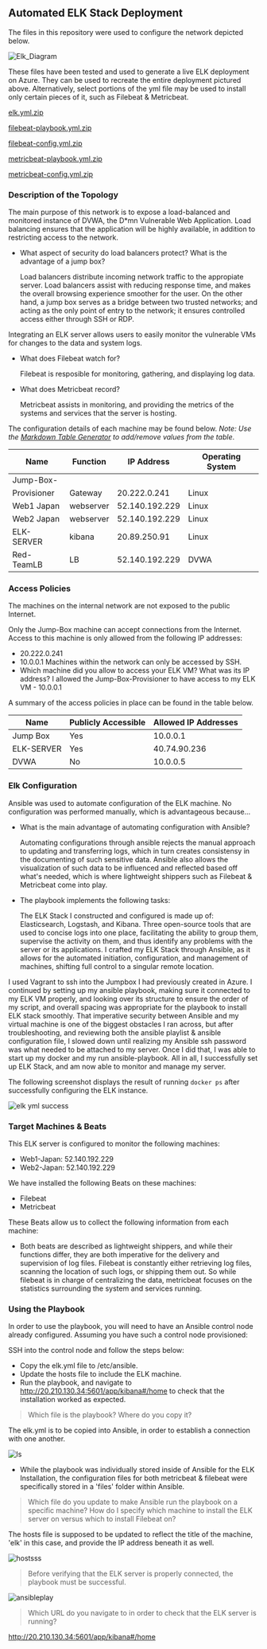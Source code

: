 ## Automated ELK Stack Deployment

The files in this repository were used to configure the network depicted below.

![Elk_Diagram](https://user-images.githubusercontent.com/106292123/171965897-e82db730-2776-4243-9db6-02dda05dfe7a.png)

These files have been tested and used to generate a live ELK deployment on Azure. They can be used to recreate the entire deployment pictured above. Alternatively, select portions of the yml file may be used to install only certain pieces of it, such as Filebeat & Metricbeat.

[elk.yml.zip](https://github.com/daniii-777/ELK-Stack/files/8836185/elk.yml.zip)

[filebeat-playbook.yml.zip](https://github.com/daniii-777/ELK-Stack/files/8836186/filebeat-playbook.yml.zip)

[filebeat-config.yml.zip](https://github.com/daniii-777/ELK-Stack/files/8836187/filebeat-config.yml.zip)

[metricbeat-playbook.yml.zip](https://github.com/daniii-777/ELK-Stack/files/8836188/metricbeat-playbook.yml.zip)

[metricbeat-config.yml.zip](https://github.com/daniii-777/ELK-Stack/files/8836189/metricbeat-config.yml.zip)


### Description of the Topology

The main purpose of this network is to expose a load-balanced and monitored instance of DVWA, the D*mn Vulnerable Web Application.
Load balancing ensures that the application will be highly available, in addition to restricting access to the network.

- What aspect of security do load balancers protect? What is the advantage of a jump box?

    Load balancers distribute incoming network traffic to the appropiate server. Load balancers assist with reducing response time, and makes the overall 
browsing experience smoother for the user. On the other hand, a jump box serves as a bridge between two trusted networks; and acting as the only point of entry 
to the network; it ensures controlled access either through SSH or RDP.  

Integrating an ELK server allows users to easily monitor the vulnerable VMs for changes to the data and system logs.
- What does Filebeat watch for?
   
   Filebeat is resposible for monitoring, gathering, and displaying log data. 

- What does Metricbeat record?
    
    Metricbeat assists in monitoring, and providing the metrics of the systems and services that the server is hosting.

The configuration details of each machine may be found below.
_Note: Use the [Markdown Table Generator](http://www.tablesgenerator.com/markdown_tables) to add/remove values from the table_.

| Name     | Function | IP Address   | Operating System |
|----------|----------|--------------|------------------|
|Jump-Box-
Provisioner| Gateway  | 20.222.0.241 | Linux            |
|Web1 Japan| webserver|52.140.192.229| Linux            |
|Web2 Japan| webserver|52.140.192.229| Linux            |
|ELK-SERVER| kibana   | 20.89.250.91 | Linux            |
|Red-TeamLB| LB       |52.140.192.229| DVWA             |

### Access Policies
The machines on the internal network are not exposed to the public Internet. 

Only the Jump-Box machine can accept connections from the Internet. Access to this machine is only allowed from the following IP addresses:
- 20.222.0.241
- 10.0.0.1
Machines within the network can only be accessed by SSH.
- Which machine did you allow to access your ELK VM? What was its IP address?
  I allowed the Jump-Box-Provisioner to have access to my ELK VM - 10.0.0.1

A summary of the access policies in place can be found in the table below.

| Name     | Publicly Accessible | Allowed IP Addresses |
|----------|---------------------|----------------------|
| Jump Box |       Yes           |      10.0.0.1        |
|ELK-SERVER|       Yes           |    40.74.90.236      |
|   DVWA   |       No            |      10.0.0.5        |

### Elk Configuration

Ansible was used to automate configuration of the ELK machine. No configuration was performed manually, which is advantageous because...


- What is the main advantage of automating configuration with Ansible?
    
    Automating configurations through ansible rejects the manual approach to updating and transferring logs, which in turn creates consistensy in the documenting of such sensitive data. Ansible also allows the visualization of such data to be influenced and reflected based off what's needed, which is where lightweight shippers such as Filebeat & Metricbeat come into play.

- The playbook implements the following tasks:
     
     The ELK Stack I constructed and configured is made up of: Elasticsearch, Logstash, and Kibana. Three open-source tools that are used to concise logs into one place, facilitating the ability to group them, supervise the activity on them, and thus identify any problems with the server or its applications. I crafted my ELK Stack through Ansible, as it allows for the automated initiation, configuration, and management of machines, shifting full control to a singular remote location. 


I used Vagrant to ssh into the Jumpbox I had previously created in Azure. I continued by setting up my ansible playbook, making sure it connected to my ELK VM properly, and looking over its structure to ensure the order of my script, and overall spacing was appropriate for the playbook to install ELK stack smoothly. That imperative security between Ansible and my virtual machine is one of the biggest obstacles I ran across, but after troubleshooting, and reviewing both the ansible playlist & ansible configuration file, I slowed down until realizing my Ansible ssh password was what needed to be attached to my server. Once I did that, I was able to start up my docker and my run ansible-playbook. All in all, I successfully set up ELK Stack, and am now able to monitor and manage my server. 

The following screenshot displays the result of running `docker ps` after successfully configuring the ELK instance.

![elk yml success](https://user-images.githubusercontent.com/106292123/171966079-d9108592-aa59-40e6-b4e0-82ed1ea7d550.JPG)

### Target Machines & Beats
This ELK server is configured to monitor the following machines:
- Web1-Japan: 52.140.192.229
- Web2-Japan: 52.140.192.229

We have installed the following Beats on these machines:
- Filebeat
- Metricbeat

These Beats allow us to collect the following information from each machine:
- Both beats are described as lightweight shippers, and while their functions differ, they are both imperative for the delivery and supervision of log files. Filebeat is constantly either retrieving log files, scanning the location of such logs, or shipping them out. So while filebeat is in charge of centralizing 
the data, metricbeat focuses on the statistics surrounding the system and services running. 

### Using the Playbook
In order to use the playbook, you will need to have an Ansible control node already configured. Assuming you have such a control node provisioned: 

SSH into the control node and follow the steps below:
- Copy the elk.yml file to /etc/ansible.
- Update the hosts file to include the ELK machine.
- Run the playbook, and navigate to http://20.210.130.34:5601/app/kibana#/home to check that the installation worked as expected.

> Which file is the playbook? Where do you copy it?
    
The elk.yml is to be copied into Ansible, in order to establish a connection with one another.

![ls](https://user-images.githubusercontent.com/106292123/171970412-1d47b4b5-d54d-408c-b9d7-ee504194d4ac.JPG)

- While the playbook was individually stored inside of Ansible for the ELK Installation, the configuration files for both metricbeat & filebeat were specifically stored in a 'files' folder within Ansible. 

> Which file do you update to make Ansible run the playbook on a specific machine? How do I specify which machine to install the ELK server on versus which to install Filebeat on?
   
The hosts file is supposed to be updated to reflect the title of the machine, 'elk' in this case, and provide the IP address beneath it as well.

![hostsss](https://user-images.githubusercontent.com/106292123/171971013-1c96ee4f-dc28-48d9-955c-3762c4ab9a85.JPG)

> Before verifying that the ELK server is properly connected, the playbook must be successful.

![ansibleplay](https://user-images.githubusercontent.com/106292123/171970742-c51eb064-a624-4cce-8495-ce4bdbd23869.JPG)

> Which URL do you navigate to in order to check that the ELK server is running?
 
 http://20.210.130.34:5601/app/kibana#/home

